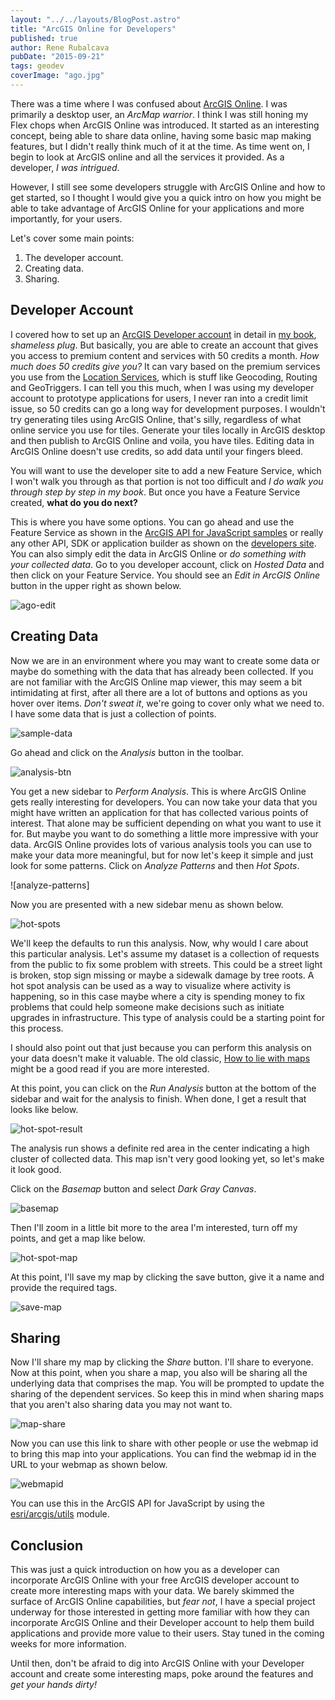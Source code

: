 ```yaml
---
layout: "../../layouts/BlogPost.astro"
title: "ArcGIS Online for Developers"
published: true
author: Rene Rubalcava
pubDate: "2015-09-21"
tags: geodev
coverImage: "ago.jpg"
---
```


There was a time where I was confused about [ArcGIS Online](https://www.arcgisonline.com). I was primarily a desktop user, an _ArcMap warrior_. I think I was still honing my Flex chops when ArcGIS Online was introduced. It started as an interesting concept, being able to share data online, having some basic map making features, but I didn't really think much of it at the time. As time went on, I begin to look at ArcGIS online and all the services it provided. As a developer, _I was intrigued_.

However, I still see some developers struggle with ArcGIS Online and how to get started, so I thought I would give you a quick intro on how you might be able to take advantage of ArcGIS Online for your applications and more importantly, for your users.

Let's cover some main points:

1. The developer account.
2. Creating data.
3. Sharing.

## Developer Account

I covered how to set up an [ArcGIS Developer account](https://developers.arcgis.com) in detail in [my book](https://www.manning.com/books/arcgis-web-development?a_aid=rrubalcava), _shameless plug_. But basically, you are able to create an account that gives you access to premium content and services with 50 credits a month. _How much does 50 credits give you?_ It can vary based on the premium services you use from the [Location Services](https://developers.arcgis.com/en/features/), which is stuff like Geocoding, Routing and GeoTriggers. I can tell you this much, when I was using my developer account to prototype applications for users, I never ran into a credit limit issue, so 50 credits can go a long way for development purposes. I wouldn't try generating tiles using ArcGIS Online, that's silly, regardless of what online service you use for tiles. Generate your tiles locally in ArcGIS desktop and then publish to ArcGIS Online and voila, you have tiles. Editing data in ArcGIS Online doesn't use credits, so add data until your fingers bleed.

You will want to use the developer site to add a new Feature Service, which I won't walk you through as that portion is not too difficult and _I do walk you through step by step in my book_. But once you have a Feature Service created, **what do you do next?**

This is where you have some options. You can go ahead and use the Feature Service as shown in the [ArcGIS API for JavaScript samples](https://developers.arcgis.com/javascript/jssamples/##editing) or really any other API, SDK or application builder as shown on the [developers site](https://developers.arcgis.com/en/). You can also simply edit the data in ArcGIS Online or _do something with your collected data_. Go to you developer account, click on _Hosted Data_ and then click on your Feature Service. You should see an _Edit in ArcGIS Online_ button in the upper right as shown below.

![ago-edit](images/ago-edit.png)

## Creating Data

Now we are in an environment where you may want to create some data or maybe do something with the data that has already been collected. If you are not familiar with the ArcGIS Online map viewer, this may seem a bit intimidating at first, after all there are a lot of buttons and options as you hover over items. _Don't sweat it_, we're going to cover only what we need to. I have some data that is just a collection of points.

![sample-data](images/sample-data-296x300.png)

Go ahead and click on the _Analysis_ button in the toolbar.

![analysis-btn](images/analysis-btn.png)

You get a new sidebar to _Perform Analysis_. This is where ArcGIS Online gets really interesting for developers. You can now take your data that you might have written an application for that has collected various points of interest. That alone may be sufficient depending on what you want to use it for. But maybe you want to do something a little more impressive with your data. ArcGIS Online provides lots of various analysis tools you can use to make your data more meaningful, but for now let's keep it simple and just look for some patterns. Click on _Analyze Patterns_ and then _Hot Spots_.

![analyze-patterns]

Now you are presented with a new sidebar menu as shown below.

![hot-spots](images/hot-spots-147x300.png)

We'll keep the defaults to run this analysis. Now, why would I care about this particular analysis. Let's assume my dataset is a collection of requests from the public to fix some problem with streets. This could be a street light is broken, stop sign missing or maybe a sidewalk damage by tree roots. A hot spot analysis can be used as a way to visualize where activity is happening, so in this case maybe where a city is spending money to fix problems that could help someone make decisions such as initiate upgrades in infrastructure. This type of analysis could be a starting point for this process.

I should also point out that just because you can perform this analysis on your data doesn't make it valuable. The old classic, [How to lie with maps](http://www.markmonmonier.com/how_to_lie_with_maps_14880.htm) might be a good read if you are more interested.

At this point, you can click on the _Run Analysis_ button at the bottom of the sidebar and wait for the analysis to finish. When done, I get a result that looks like below.

![hot-spot-result](images/hot-spot-result-300x260.png)

The analysis run shows a definite red area in the center indicating a high cluster of collected data. This map isn't very good looking yet, so let's make it look good.

Click on the _Basemap_ button and select _Dark Gray Canvas_.

![basemap](images/basemap-230x300.png)

Then I'll zoom in a little bit more to the area I'm interested, turn off my points, and get a map like below.

![hot-spot-map](images/hot-spot-map-1024x632.png)

At this point, I'll save my map by clicking the save button, give it a name and provide the required tags.

![save-map](images/save-map-1024x472.png)

## Sharing

Now I'll share my map by clicking the _Share_ button. I'll share to everyone. Now at this point, when you share a map, you also will be sharing all the underlying data that comprises the map. You will be prompted to update the sharing of the dependent services. So keep this in mind when sharing maps that you aren't also sharing data you may not want to.

![map-share](images/map-share-1024x522.png)

Now you can use this link to share with other people or use the webmap id to bring this map into your applications. You can find the webmap id in the URL to your webmap as shown below.

![webmapid](images/webmapid-1024x57.png)

You can use this in the ArcGIS API for JavaScript by using the [esri/arcgis/utils](https://developers.arcgis.com/javascript/jsapi/esri.arcgis.utils-amd.html) module.

## Conclusion

This was just a quick introduction on how you as a developer can incorporate ArcGIS Online with your free ArcGIS developer account to create more interesting maps with your data. We barely skimmed the surface of ArcGIS Online capabilities, but _fear not_, I have a special project underway for those interested in getting more familiar with how they can incorporate ArcGIS Online and their Developer account to help them build applications and provide more value to their users. Stay tuned in the coming weeks for more information.

Until then, don't be afraid to dig into ArcGIS Online with your Developer account and create some interesting maps, poke around the features and _get your hands dirty!_

